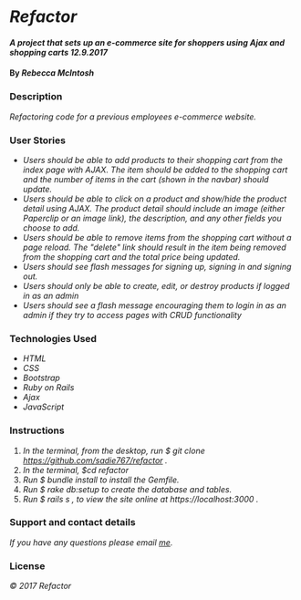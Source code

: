 # _Refactor_

#### _A project that sets up an e-commerce site for shoppers using Ajax and shopping carts 12.9.2017_

#### By _Rebecca McIntosh_

### Description

_Refactoring code for a previous employees e-commerce website._


### User Stories

* _Users should be able to add products to their shopping cart from the index page with AJAX. The item should be added to the shopping cart and the number of items in the cart (shown in the navbar) should update._
* _Users should be able to click on a product and show/hide the product detail using AJAX. The product detail should include an image (either Paperclip or an image link), the description, and any other fields you choose to add._
* _Users should be able to remove items from the shopping cart without a page reload. The "delete" link should result in the item being removed from the shopping cart and the total price being updated._
* _Users should see flash messages for signing up, signing in and signing out._
* _Users should only be able to create, edit, or destroy products if logged in as an admin_
* _Users should see a flash message encouraging them to login in as an admin if they try to access pages with CRUD functionality_

### Technologies Used

* _HTML_
* _CSS_
* _Bootstrap_
* _Ruby on Rails_
* _Ajax_
* _JavaScript_

### Instructions
1. _In the terminal, from the desktop, run $ git clone https://github.com/sadie767/refactor ._
2. _In the terminal, $cd refactor_
3. _Run $ bundle install to install the Gemfile._
4. _Run $ rake db:setup to create the database and tables._
5. _Run $ rails s , to view the site online at https://localhost:3000 ._


### Support and contact details

_If you have any questions please email [me](biffbangpow767@yahoo.com)._

### License

_© 2017 Refactor_
